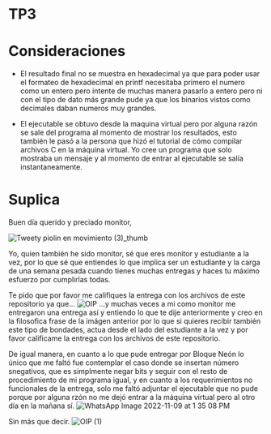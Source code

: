 # TP3

# Consideraciones

- El resultado final no se muestra en hexadecimal ya que para poder usar el formateo de hexadecimal en printf necesitaba primero el numero como un entero pero intente de muchas manera pasarlo a entero pero ni con el tipo de dato más grande pude ya que los binarios vistos como decimales daban numeros muy grandes.

- El ejecutable se obtuvo desde la maquina virtual pero por alguna razón se sale del programa al momento de mostrar los resultados, esto también le pasó a la persona que hizó el tutorial de cómo compilar archivos C en la máquina virtual. Yo cree un programa que solo mostraba un mensaje y al momento de entrar al ejecutable se salía instantaneamente.

# Suplica

Buen día querido y preciado monitor,

![Tweety piolin en movimiento (3)_thumb](https://user-images.githubusercontent.com/88736607/200911493-02c19418-3dde-4b9f-9c92-2fc01e378e80.gif)

Yo, quien también he sido monitor, sé que eres monitor y estudiante a la vez, por lo que sé que entiendes lo que implica ser un estudiante y la carga de una semana pesada cuando tienes muchas entregas y haces tu máximo esfuerzo por cumplirlas todas.

Te pido que por favor me califiques la entrega con los archivos de este repositorio ya que...
![OIP](https://user-images.githubusercontent.com/88736607/200911888-1bd41715-c84e-47a2-8399-f6bd8057abdc.jpg)
...y muchas veces a mi como monitor me entregaron una entrega así y entiendo lo que te dije anteriormente y creo en la filosofica frase de la imágen anterior por lo que si quieres recibir también este tipo de bondades, actua desde el lado del estudiante a la vez y por favor calificame la entrega con los archivos de este repositorio.

De igual manera, en cuanto a lo que pude entregar por Bloque Neón lo único que me faltó fue contemplar el caso donde se insertan número snegativos, que es simplmente negar bits y seguir con el resto de procedimiento de mi programa igual, y en cuanto a los requerimientos no funcionales de la entrega, solo me faltó adjuntar el ejecutable que no pude porque por alguna rzón no me dejó entrar a la máquina virtual pero al otro día en la mañana sí.
![WhatsApp Image 2022-11-09 at 1 35 08 PM](https://user-images.githubusercontent.com/88736607/200915618-3a372e37-54e5-4fb0-9b36-edf78acd1a4f.jpeg)

Sin más que decir.
![OIP (1)](https://user-images.githubusercontent.com/88736607/200915740-39a2abde-044b-43b1-b128-e1097167a8a2.jpg)
